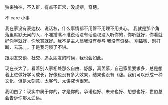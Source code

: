 独来独往，不入群，有点不正常，没规矩，奇葩。

不 care 小事

我在家没有表达权、说话权，什么事情都不用管不用理不用关心。
我就是那个角落里默默无闻的人，不准插嘴不准说话没有话语权没人听你的，你听就好，你看就好你学就好，你欣赏就好。我不是主人翁我没有参与 我没有资格。
别插嘴、别打断、去玩。。。于是我习惯了不讲。

跟朋友交谈、社交、追女朋友的时候，我也会如此。

现在长大了，看着别人家相处那么自由、舒服，真羡慕，自己家里要求多，总是想着上进做好学习成长，好像也没有多大效果，结果也没有飞涨。我们可以形成一种文化，但是太刻意、太客气、太讲究也很累。

我明白了：现实中属于你的，才是你的。承诺也好、未来也好、想想也好，世俗总会告诉你那太遥远。
